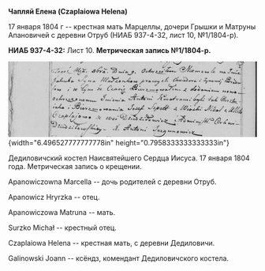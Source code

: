 **Чапляй Елена (Czaplaiowa Helena)**

17 января 1804 г -- крестная мать Марцеллы, дочери Грышки и Матруны
Апановичей с деревни Отруб (НИАБ 937-4-32, лист 10, №1/1804-р).

**НИАБ 937-4-32:** Лист 10. **Метрическая запись №1/1804-р.**

![](./media/6756fb632084e7b6a670ed6d133da0264fe6af5d.png){width="6.496527777777778in"
height="0.7958333333333333in"}

Дедиловичский костел Наисвятейшего Сердца Иисуса. 17 января 1804 года.
Метрическая запись о крещении.

Apanowiczowna Marcella -- дочь родителей с деревни Отруб.

Apanowicz Hryrzka -- отец.

Apanowiczowa Matruna -- мать.

Surzko Michał -- крестный отец.

Czaplaiowa Helena -- крестная мать, с деревни Дедиловичи.

Galinowski Joann -- ксёндз, комендант Дедиловичского костела.
